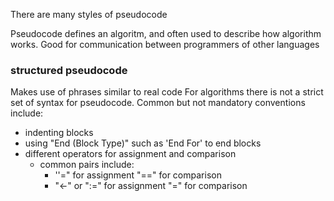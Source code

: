 
There are many styles of pseudocode

Pseudocode defines an algoritm, and often used to describe how algorithm works.
Good for communication between programmers of other languages


###  structured pseudocode
Makes use of phrases similar to real code
For algorithms there is not a strict set of syntax for pseudocode.
Common but not mandatory conventions include:
- indenting blocks
- using "End (Block Type)" such as 'End For' to end blocks
- different operators for assignment and comparison
	- common pairs include:
		- ''=" for assignment "=\=" for comparison
		- "<-" or ":=" for assignment "="  for comparison